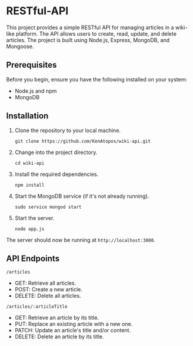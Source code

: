 # RESTful-API

This project provides a simple RESTful API for managing articles in a wiki-like platform. The API allows users to create, read, update, and delete articles. The project is built using Node.js, Express, MongoDB, and Mongoose.

## Prerequisites
Before you begin, ensure you have the following installed on your system:

- Node.js and npm
- MongoDB

## Installation
1. Clone the repository to your local machine.
    ```
    git clone https://github.com/KenAtopos/wiki-api.git
    ```
2. Change into the project directory.
    ```
    cd wiki-api
    ```

3. Install the required dependencies.
    ```
    npm install
    ```

4. Start the MongoDB service (if it's not already running).
    ```
    sudo service mongod start
    ```
5. Start the server.
    ```
    node app.js
    ```
The server should now be running at `http://localhost:3000`.

## API Endpoints
`/articles`
- GET: Retrieve all articles.
- POST: Create a new article.
- DELETE: Delete all articles.

`/articles/:articleTitle`
- GET: Retrieve an article by its title.
- PUT: Replace an existing article with a new one.
- PATCH: Update an article's title and/or content.
- DELETE: Delete an article by its title.

